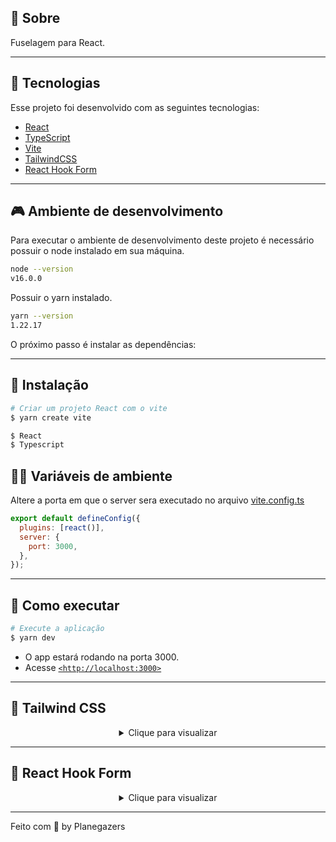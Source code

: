 ## 🍄 **Sobre**

Fuselagem para React.

---

## 🧪 **Tecnologias**

Esse projeto foi desenvolvido com as seguintes tecnologias:

- [React](https://pt-br.reactjs.org/)
- [TypeScript](https://www.typescriptlang.org/)
- [Vite](https://vitejs.dev/)
- [TailwindCSS](https://tailwindcss.com/)
- [React Hook Form](https://react-hook-form.com/)

---

## 🎮 **Ambiente de desenvolvimento**

Para executar o ambiente de desenvolvimento deste projeto é necessário possuir o node instalado em sua máquina.

```bash
node --version
v16.0.0
```

Possuir o yarn instalado.

```bash
yarn --version
1.22.17
```

O próximo passo é instalar as dependências:

---

## **🔖 Instalação**

```bash
# Criar um projeto React com o vite
$ yarn create vite

$ React
$ Typescript

```

## **🧙‍♂️ Variáveis de ambiente**

Altere a porta em que o server sera executado no arquivo [vite.config.ts](vite.config.ts)

```javascript
export default defineConfig({
  plugins: [react()],
  server: {
    port: 3000,
  },
});
```

---

## **🚀 Como executar**

```bash
# Execute a aplicação
$ yarn dev
```

- O app estará rodando na porta 3000.
- Acesse [`<http://localhost:3000>`](http://localhost:3000)

---

## 🌊 **Tailwind CSS**

<details>

<summary align='center'>Clique para visualizar</summary>

TailwindCSS using PostCSS [`<https://tailwindcss.com/docs/installation/using-postcss>`](https://tailwindcss.com/docs/installation/using-postcss)

```bash
# instalar as dependências
$ yarn add tailwindcss postcss autoprefixer -D

# iniciar tailwindCSS com o PostCSS
$ yarn tailwindcss init -p

Created Tailwind CSS config file: tailwind.config.cjs
Created PostCSS config file: postcss.config.cjs
```

Atualize o arquivo [tailwind.config.cjs](tailwind.config.cjs)

```javascript
/** @type {import('tailwindcss').Config} */
module.exports = {
  content: ["./index.html", "./src/**/*.{js,ts,jsx,tsx}"],
  theme: {
    extend: {},
  },
  plugins: [],
};
```

Atualizer o arquivo [./src/index.css](./src/index.css)

```css
@tailwind base;
@tailwind components;
@tailwind utilities;
```

</details>

---

## 🧶 **React Hook Form**

<details>

<summary align='center'>Clique para visualizar</summary>

[React Hook Form](https://react-hook-form.com/)

```bash
# instalar as dependências
$ yarn add react-hook-form

# schema validation com Yup
$ yarn add @hookform/resolvers yup

```

Configure o Yup [./src/lib/yup.ts](./src/lib/yup.ts)

Usando

```javascript
import React from "react";
import { useForm } from "react-hook-form";
import { yupResolver } from "@hookform/resolvers/yup";
import yup from "../../lib/yup";

interface IFormInputs {
  name: string;
  age: number;
}

const INITIAL_FORM_STATE = {
  name: "",
  age: 0,
};

const FORM_VALIDATION = yup
  .object({
    name: yup.string().required(),
    age: yup.number().positive().integer().required(),
  })
  .required();

const ReactHookForm: React.FC = () => {
  const {
    register,
    handleSubmit,
    formState: { errors },
  } = useForm <
  IFormInputs >
  {
    defaultValues: INITIAL_FORM_STATE,
    resolver: yupResolver(FORM_VALIDATION),
  };
  const onSubmit = (data: IFormInputs) => console.log(data);

  return (
    <>
      <h1>Reack Hook Form</h1>

      <form onSubmit={handleSubmit(onSubmit)}>
        <input {...register("name")} />
        <p>{errors.name?.message}</p>

        <input {...register("age")} />
        <p>{errors.age?.message}</p>

        <input type="submit" />
      </form>
    </>
  );
};

export default ReactHookForm;
```

</details>

---

Feito com 💜 by Planegazers

